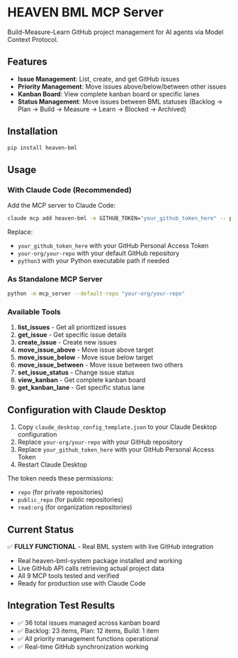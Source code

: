 # HEAVEN BML MCP Server

Build-Measure-Learn GitHub project management for AI agents via Model Context Protocol.

## Features

- **Issue Management**: List, create, and get GitHub issues
- **Priority Management**: Move issues above/below/between other issues
- **Kanban Board**: View complete kanban board or specific lanes
- **Status Management**: Move issues between BML statuses (Backlog → Plan → Build → Measure → Learn → Blocked → Archived)

## Installation

```bash
pip install heaven-bml
```

## Usage

### With Claude Code (Recommended)

Add the MCP server to Claude Code:

```bash
claude mcp add heaven-bml -e GITHUB_TOKEN="your_github_token_here" -- python3 -m mcp_server --default-repo your-org/your-repo
```

Replace:
- `your_github_token_here` with your GitHub Personal Access Token
- `your-org/your-repo` with your default GitHub repository
- `python3` with your Python executable path if needed

### As Standalone MCP Server
```bash
python -m mcp_server --default-repo "your-org/your-repo"
```

### Available Tools

1. **list_issues** - Get all prioritized issues
2. **get_issue** - Get specific issue details  
3. **create_issue** - Create new issues
4. **move_issue_above** - Move issue above target
5. **move_issue_below** - Move issue below target
6. **move_issue_between** - Move issue between two others
7. **set_issue_status** - Change issue status
8. **view_kanban** - Get complete kanban board
9. **get_kanban_lane** - Get specific status lane

## Configuration with Claude Desktop

1. Copy `claude_desktop_config_template.json` to your Claude Desktop configuration
2. Replace `your-org/your-repo` with your GitHub repository
3. Replace `your_github_token_here` with your GitHub Personal Access Token
4. Restart Claude Desktop

The token needs these permissions:
- `repo` (for private repositories)
- `public_repo` (for public repositories) 
- `read:org` (for organization repositories)

## Current Status

✅ **FULLY FUNCTIONAL** - Real BML system with live GitHub integration

- Real heaven-bml-system package installed and working
- Live GitHub API calls retrieving actual project data
- All 9 MCP tools tested and verified
- Ready for production use with Claude Code

## Integration Test Results

- ✅ 36 total issues managed across kanban board
- ✅ Backlog: 23 items, Plan: 12 items, Build: 1 item
- ✅ All priority management functions operational
- ✅ Real-time GitHub synchronization working